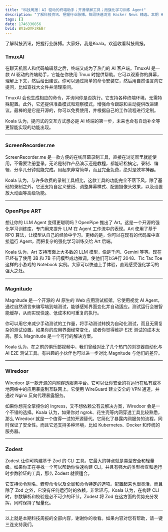 ```yaml
---
title: "科技周报｜AI 驱动的终端助手；开源录屏工具；用强化学习训练 Agent"
description: "了解科技资讯、把握行业脉搏。每周快速浏览 Hacker News 精选。本期 Hacker Newsletter 地址：https://buttondown.com/hacker-newsletter/archive/hacker-newsletter-744/"
tags: []
date: 1746330856
bvid: BV1wQVFzREBr
---
```

了解科技资讯，把握行业脉搏。大家好，我是Koala。欢迎收看科技周报。

### TmuxAI

在聊天机器人和代码编辑器之后，终端又成为了热门的 AI 客户端。TmuxAI 是一款 AI 驱动的终端助手，它能在你使用 Tmux 时提供帮助。它可以观察你的屏幕，理解上下文，然后给出建议。你可以通过简单的命令安装它，然后用自然语言向它提问，比如查找大文件并清理空间。

TmuxAI 会也生成相应的命令，并询问你是否执行。它支持各种终端环境，无需特殊配置。此外，它还提供准备模式和观察模式，增强命令跟踪和主动提供改进建议。最棒的是它是开源的，你可以免费使用，并根据自己的工作流程进行定制。

Koala 认为，提问式的交互方式想必是 AI 终端的第一步，未来也会有自动补全等更智能实现的功能出现。

---

### ScreenRecorder.me

ScreenRecorder.me 是一款方便的在线屏幕录制工具，直接在浏览器里就能使用，不需要注册登录。无论是制作产品演示还是教程，都能轻松搞定。录制、编辑、分享几分钟就能完成。用起来非常简单，而且完全免费，绝对是效率神器。

Koala 认为，与许多收费的录制工具相比，这款工具的功能完全不落下风。除了基础的录制之外，它还支持自定义壁纸、调整屏幕样式、配置摄像头效果，以及设置放大动画等高级功能。

---

### OpenPipe ART

想让你的 LLM Agent 变得更聪明吗？OpenPipe 推出了 Art。这是一个开源的强化学习训练库，专门用来提升 LLM 在 Agent 工作流中的表现。Art 使用了基于 RPO 算法，让模型从自己的经验中学习。更棒的是，你可以在现有的代码库中直接运行 Agent，而把复杂的强化学习训练交给 Art 后端。

Koala 认为，Art 支持市面上大多数的 LLM 模型，像是千问、Gemini 等等。现在已经有了使用 3B 和 7B 千问模型成功微调，使他们可以进行 2048、Tic Tac Toe 这样的小游戏的 Notebook 实例。大家可以快速上手体验，直观感受强化学习的强大之处。

---

### Magnitude

Magnitude 是一个开源的 AI 原生的 Web 应用测试框架。它使用视觉 AI Agent，通过自然语言来编写端到端测试，能够感知界面变化并自动适应。测试运行会被智能缓存，从而实现快速、低成本和可重复的执行。

你可以用它来减少手动测试的工作量，将手动测试转换为自动化测试，而且无需复杂的测试设置。如果你的应用界面经常变化，或者你觉得维护 E2E 测试的成本太高，那么 Magnitude 是一个可行的解决方案。

Koala 认为，在之前的俱乐部视频中，我们曾经对比了几个热门的浏览器自动化与 AI E2E 测试工具。有兴趣的小伙伴也可以进一步对比 Magnitude 与他们的差异。

---

### Wiredoor

Wiredoor 是一款开源的内网穿透服务平台。它可以让你安全的将运行在私有或本地网络中的应用暴露到互联网上。它使用 WireGuard 建立安全的 VPN 通道，并通过 Nginx 反向代理暴露服务。

如果你想完全掌控你的 Ingress，又不想依赖公有云解决方案，Wiredoor 会是一个不错的选择。Koala 认为，如果你对 ngrok、花生壳等内网穿透工具比较熟悉，那么 Wiredoor 就是一个值得一试的开源替代。它简化了暴露内网服务的流程，同时保证了安全性。而且它还支持多种环境，比如 Kubernetes、Docker 和传统的服务器。

---

### Zodest

Zodest 让你可构建基于 Zod 的 CLI 工具。它最大的特点就是类型安全和轻量级。如果你正在寻找一个可以帮助你快速构建 CLI，并且有强大的类型检查和运行时参数验证的工具，那么 Zodest 就很适合。

它支持命令别名、嵌套命令以及全局和命令特定的选项。配置起来也很灵活，而且除了 Zod 之外，它没有任何运行时的依赖，非常轻巧。Koala 认为，在构建 CLI 时，参数解析和校验是必不可少的环节。Zodest 将 Zod 在这方面的优势充分发挥，同时保持了轻量化。

---

以上就是本期科技周报的全部内容，谢谢你的收看。如果内容对您有帮助，请一键三连支持我们。

